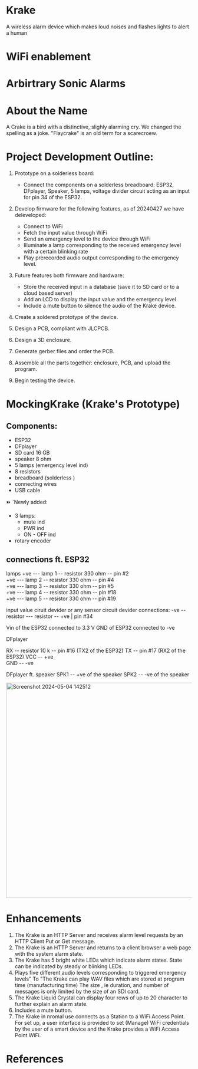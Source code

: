 # Krake
A wireless alarm device which makes loud noises and flashes lights to alert a human

# WiFi enablement

# Arbirtrary Sonic Alarms


# About the Name

A Crake is a bird with a distinctive, slighly alarming cry. We changed the spelling as a joke.
"Flaycrake" is an old term for a scarecroew.


# Project Development Outline:

1. Prototype on a solderless board:
   - Connect the components on a solderless breadboard: ESP32, DFplayer, Speaker, 5 lamps, voltage divider circuit acting as an input for pin 34 of the ESP32.

2. Develop firmware for the following features, as of 20240427 we have deleveloped:
   - Connect to WiFi
   - Fetch the input value through WiFi
   - Send an emergency level to the device through WiFi
   - Illuminate a lamp corresponding to the received emergency level with a certain blinking rate
   - Play prerecorded audio output corresponding to the emergency level.

3. Future features both firmware and hardware:
   - Store the received input in a database (save it to SD card or to a cloud based server)
   - Add an LCD to display the input value and the emergency level
   - Include a mute button to silence the audio of the Krake device.

4. Create a soldered prototype of the device.

5. Design a PCB, compliant with JLCPCB.

6. Design a 3D enclosure.

7. Generate gerber files and order the PCB.

8. Assemble all the parts together: enclosure, PCB, and upload the program.

9. Begin testing the device.


# MockingKrake (Krake's Prototype)

## Components: 
- ESP32
- DFplayer 
- SD card 16 GB 
- speaker 8 ohm 
- 5 lamps (emergency level ind)
- 8 resistors 
- breadboard (solderless )
- connecting wires
- USB cable

:fast_forward:  `Newly added: 
  -  3 lamps:
     -  mute ind
     -  PWR ind
     -  ON - OFF ind
   - rotary encoder 

## connections ft. ESP32

lamps
+ve --- lamp 1 -- resistor 330 ohm -- pin #2  
+ve --- lamp 2 -- resistor 330 ohm -- pin #4  
+ve --- lamp 3 -- resistor 330 ohm -- pin #5  
+ve --- lamp 4 -- resistor 330 ohm -- pin #18  
+ve --- lamp 5 -- resistor 330 ohm -- pin #19

input value 
ciruit devider or any sensor 
circuit devider connections: 
-ve -- resistor --- resistor -- +ve
               |
           pin #34 

Vin of the ESP32 connected to 3.3 V
GND of ESP32 connected to -ve

DFplayer

RX -- resistor 10 k -- pin #16 (TX2 of the ESP32)
TX -- pin #17 (RX2 of the ESP32)
VCC -- +ve  
GND -- -ve 


DFplayer ft. speaker 
SPK1 -- +ve of the speaker 
SPK2 -- -ve of the speaker

<img width="584" alt="Screenshot 2024-05-04 142512" src=https://github.com/PubInv/krake/assets/133608369/39036a1a-d32f-441c-ad68-157c7b0dcb62>


  <!-- > KRAKE 20240511

<img width="626" alt="Screenshot 2024-06-02 093318" src="https://github.com/PubInv/krake/assets/133608369/825dbfa6-d195-47b9-9c5f-870838daa358">  

>3D Frontview of the KRAKE PCBA 

<img width="628" alt="image" src="https://github.com/PubInv/krake/assets/133608369/96d52ea8-1e95-4f58-8d42-c5fcf8986b38">  

>3D backview of the KRAKE PCBA 

### Kicanvas live view of current schematic:

[Schematic Link](https://kicanvas.org/?github=%22C%3A%5CUsers%5CLaptop+Pro%5COneDrive%5CDesktop%5CPPF%5CPbF%5C4pi%5Ckrake%5CKrake_V1%5CKrake_V1.kicad_sch%22)

### Kicanvas live view of current PCBA:

[PCBA LINK](https://kicanvas.org/?github=https%3A%2F%2Fgithub.com%2FPubInv%2Fkrake%2Fblob%2Fmain%2FKrake_V1%2FKrake_V1.kicad_pro) " -->

# Enhancements

1. The Krake is an HTTP Server and receives alarm level requests by an HTTP Client Put or Get message.    
2. The Krake is an HTTP Server and returns to a client browser a web page with the system alarm state.     
3. The Krake has 5 bright white LEDs which indicate alarm states. State can be indicated by steady or blinking LEDs.    
4. Plays five different audio levels corresponding to triggered emergency levels" To "The Krake can play WAV files which are stored at program time (manufacturing time) The size , ie duration, and number of messages is only limited by the size of an SDI card.   
5. The Krake Liquid Crystal can display four rows of up to 20 character to further explain an alarm state.         
6. Includes a mute button.     
7. The Krake in nromal use connects as a Station to a WiFi Access Point. For set up, a user interface is provided to set (Manage) WiFi credentials by the user of a smart device and the Krake provides a WiFi Access Point WiFi.      


# References
